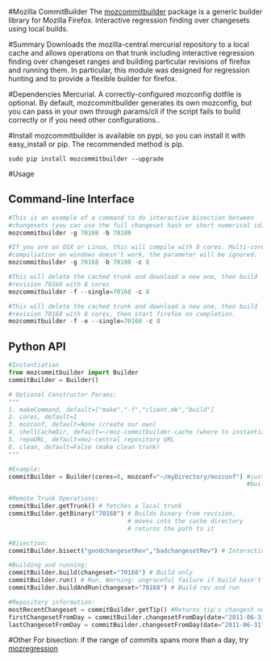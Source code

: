 #Mozilla CommitBuilder
The [mozcommitbuilder](http://samliu.github.com/mozcommitbuilder) package is a generic builder library for Mozilla Firefox. Interactive regression finding over changesets using local builds.

#Summary
Downloads the mozilla-central mercurial repository to a local cache and allows operations on that trunk
including interactive regression finding over changeset ranges and building particular revisions of firefox and running them.
In particular, this module was designed for regression hunting and to provide a flexible builder for firefox.

#Dependencies
Mercurial. A correctly-configured mozconfig dotfile is optional. By default, mozcommitbuilder generates its own mozconfig, but you can pass in your own through params/cli if the script fails to build correctly or if you need other configurations..

#Install
mozcommitbuilder is available on pypi, so you can install it with easy_install or pip. The recommended method is pip.

	sudo pip install mozcommitbuilder --upgrade

#Usage
## Command-line Interface

```python
#This is an example of a command to do interactive bisection between
#changesets (you can use the full changeset hash or short numerical id)
mozcommitbuilder -g 70168 -b 70180
```
```python
#If you are on OSX or Linux, this will compile with 8 cores. Multi-core
#compiliation on windows doesn't work, the parameter will be ignored.
mozcommitbuilder -g 70168 -b 70180 -c 8
```

```python
#This will delete the cached trunk and download a new one, then build
#revision 70168 with 8 cores
mozcommitbuilder -f --single=70168 -c 8
```

```python
#This will delete the cached trunk and download a new one, then build
#revision 70168 with 8 cores, then start firefox on completion.
mozcommitbuilder -f -e --single=70168 -c 8
```

## Python API

```python
#Instantiation
from mozcommitbuilder import Builder
commitBuilder = Builder()

# Optional Constructor Params:
"""
1. makeCommand, default=["make","-f","client.mk","build"]
2. cores, default=1
3. mozconf, default=None (create our own)
4. shellCacheDir, default=~/moz-commitbuilder-cache (where to instantiate the cache)
5. repoURL, default=moz-central repository URL
6. clean, default=False (make clean trunk)
"""

#Example:
commitBuilder = Builder(cores=8, mozconf="~/myDirectory/mozconf") #custom mozconf
                                                                  #build with 8 cores
```

```python
#Remote Trunk Operations:
commitBuilder.getTrunk() # fetches a local trunk
commitBuilder.getBinary("70168") # Builds binary from revision,
                                 # moves into the cache directory
                                 # returns the path to it
```

```python
#Bisection:
commitBuilder.bisect("goodchangesetRev","badchangesetRev") # Interactive bisection
```

```python
#Building and running:
commitBuilder.build(changeset="70168") # Build only
commitBuilder.run() # Run. Warning: ungraceful failure if build hasn't happened yet.
commitBuilder.buildAndRun(changeset="70168") # Build rev and run
```

```python
#Repository information:
mostRecentChangeset = commitBuilder.getTip() #Returns tip's changest number
firstChangesetFromDay = commitBuilder.changesetFromDay(date="2011-06-31") #Get first changeset from date
lastChangesetFromDay = commitBuilder.changesetFromDay(date="2011-06-31",oldest=False) #Last changeset from date
```


#Other
For bisection: if the range of commits spans more than a day, try [mozregression](http://harthur.github.com/mozregression)
